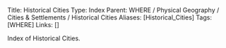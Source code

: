 Title: Historical Cities
Type: Index
Parent: WHERE / Physical Geography / Cities & Settlements / Historical Cities
Aliases: [Historical_Cities]
Tags: [WHERE]
Links: []

Index of Historical Cities.
